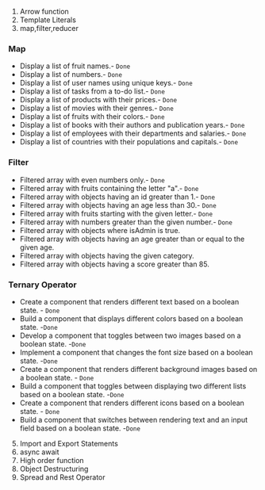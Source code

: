 1. Arrow function
2. Template Literals
3. map,filter,reducer

### Map

- Display a list of fruit names.- `Done`
- Display a list of numbers.- `Done`
- Display a list of user names using unique keys.- `Done`
- Display a list of tasks from a to-do list.- `Done`
- Display a list of products with their prices.- `Done`
- Display a list of movies with their genres.- `Done`
- Display a list of fruits with their colors.- `Done`
- Display a list of books with their authors and publication years.- `Done`
- Display a list of employees with their departments and salaries.- `Done`
- Display a list of countries with their populations and capitals.- `Done`

### Filter

- Filtered array with even numbers only.- `Done`
- Filtered array with fruits containing the letter "a".- `Done`
- Filtered array with objects having an id greater than 1.- `Done`
- Filtered array with objects having an age less than 30.- `Done`
- Filtered array with fruits starting with the given letter.- `Done`
- Filtered array with numbers greater than the given number.- `Done`
- Filtered array with objects where isAdmin is true.
- Filtered array with objects having an age greater than or equal to the given age.
- Filtered array with objects having the given category.
- Filtered array with objects having a score greater than 85.

### Ternary Operator

- Create a component that renders different text based on a boolean state. - `Done`
- Build a component that displays different colors based on a boolean state. -`Done`
- Develop a component that toggles between two images based on a boolean state. -`Done`
- Implement a component that changes the font size based on a boolean state. -`Done`
- Create a component that renders different background images based on a boolean state. - `Done`
- Build a component that toggles between displaying two different lists based on a boolean state. -`Done`
- Create a component that renders different icons based on a boolean state. - `Done`
- Build a component that switches between rendering text and an input field based on a boolean state. -`Done`

5. Import and Export Statements
6. async await
7. High order function
8. Object Destructuring
9. Spread and Rest Operator

